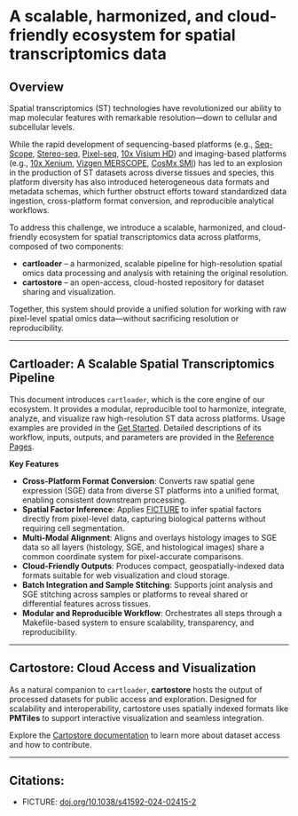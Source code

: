 # A scalable, harmonized, and cloud-friendly ecosystem for spatial transcriptomics data

## Overview
Spatial transcriptomics (ST) technologies have revolutionized our ability to map molecular features with remarkable resolution—down to cellular and subcellular levels.

While the rapid development of sequencing-based platforms (e.g., [Seq-Scope](https://www.nature.com/articles/s41596-024-01065-0), [Stereo-seq](https://www.bgi.com/global/service/spatial-transcriptome-stereo-seq), [Pixel-seq](https://www.cell.com/cell/fulltext/S0092-8674(22)01367-8), [10x Visium HD](https://www.10xgenomics.com/platforms/visium)) and imaging-based platforms (e.g., [10x Xenium](https://www.10xgenomics.com/platforms/xenium), [Vizgen MERSCOPE](https://vizgen.com/merscope-ultra/), [CosMx SMI](https://nanostring.com/products/cosmx-spatial-molecular-imager)) has led to an explosion in the production of ST datasets across diverse tissues and species, this platform diversity has also introduced heterogeneous data formats and metadata schemas, which further obstruct efforts toward standardized data ingestion, cross-platform format conversion, and reproducible analytical workflows.

To address this challenge, we introduce a scalable, harmonized, and cloud-friendly ecosystem for spatial transcriptomics data across platforms, composed of two components:

- **cartloader** – a harmonized, scalable pipeline for high-resolution spatial omics data processing and analysis with retaining the original resolution.
- **cartostore** – an open-access, cloud-hosted repository for dataset sharing and visualization.

Together, this system should provide a unified solution for working with raw pixel-level spatial omics data—without sacrificing resolution or reproducibility.

---

## Cartloader: A Scalable Spatial Transcriptomics Pipeline

This document introduces `cartloader`, which is the core engine of our ecosystem. It provides a modular, reproducible tool to harmonize, integrate, analyze, and visualize raw high-resolution ST data across platforms. Usage examples are provided in the [Get Started](./vignettes/quickstart.md). Detailed descriptions of its workflow, inputs, outputs, and parameters are provided in the [Reference Pages](./reference/sge_convert.md).

**Key Features**

- **Cross-Platform Format Conversion**: Converts raw spatial gene expression (SGE) data from diverse ST platforms into a unified format, enabling consistent downstream processing.
- **Spatial Factor Inference**: Applies [FICTURE](https://www.nature.com/articles/s41592-024-02415-2) to infer spatial factors directly from pixel-level data, capturing biological patterns without requiring cell segmentation.
- **Multi-Modal Alignment**: Aligns and overlays histology images to SGE data so all layers (histology, SGE, and histological images) share a common coordinate system for pixel-accurate comparisons.
- **Cloud-Friendly Outputs**: Produces compact, geospatially-indexed data formats suitable for web visualization and cloud storage.
- **Batch Integration and Sample Stitching**: Supports joint analysis and SGE stitching across samples or platforms to reveal shared or differential features across tissues.
- **Modular and Reproducible Workflow**: Orchestrates all steps through a Makefile-based system to ensure scalability, transparency, and reproducibility.

---

## Cartostore: Cloud Access and Visualization

As a natural companion to `cartloader`, **cartostore** hosts the output of processed datasets for public access and exploration. Designed for scalability and interoperability, cartostore uses spatially indexed formats like **PMTiles** to support interactive visualization and seamless integration.

Explore the [Cartostore documentation](https://github.com/seqscope/cartostore) to learn more about dataset access and how to contribute.

---

## Citations:

<!-- * cartloader+cartostore: [doi-to-be-added](link-to-be-added) -->
* FICTURE: [doi.org/10.1038/s41592-024-02415-2](https://www.nature.com/articles/s41592-024-02415-2)

